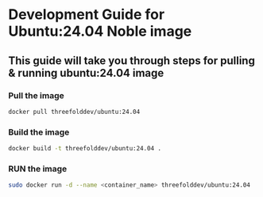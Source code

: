 # Development Guide for Ubuntu:24.04 Noble image
## This guide will take you through steps for pulling & running ubuntu:24.04 image

### Pull the image
```bash
docker pull threefolddev/ubuntu:24.04
```

### Build the image
```bash
docker build -t threefolddev/ubuntu:24.04 .
```

### RUN the image
```bash
sudo docker run -d --name <container_name> threefolddev/ubuntu:24.04
```